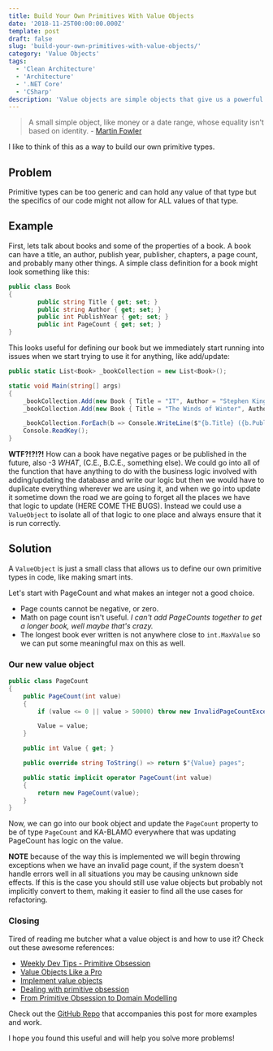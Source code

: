 ```yaml
---
title: Build Your Own Primitives With Value Objects
date: '2018-11-25T00:00:00.000Z'
template: post
draft: false
slug: 'build-your-own-primitives-with-value-objects/'
category: 'Value Objects'
tags:
  - 'Clean Architecture'
  - 'Architecture'
  - '.NET Core'
  - 'CSharp'
description: 'Value objects are simple objects that give us a powerful tool for building more SOLID software and let us build our own primitive types, specially designed for our needs.'
---
```


> A small simple object, like money or a date range, whose equality isn't based on identity. - [Martin Fowler](https://martinfowler.com/eaaCatalog/valueObject.html)

I like to think of this as a way to build our own primitive types.

## Problem

Primitive types can be too generic and can hold any value of that type but the specifics of our code might not allow for ALL values of that type.

## Example

First, lets talk about books and some of the properties of a book. A book can have a title, an author, publish year, publisher, chapters, a page count, and probably many other things. A simple class definition for a book might look something like this:

```csharp
public class Book
{
        public string Title { get; set; }
        public string Author { get; set; }
        public int PublishYear { get; set; }
        public int PageCount { get; set; }
}
```

This looks useful for defining our book but we immediately start running into issues when we start trying to use it for anything, like add/update:

```csharp
public static List<Book> _bookCollection = new List<Book>();

static void Main(string[] args)
{
    _bookCollection.Add(new Book { Title = "IT", Author = "Stephen King", PublishYear = -3, PageCount = -5000 });
    _bookCollection.Add(new Book { Title = "The Winds of Winter", Author = "George R. R. Martin", PublishYear = 9999, PageCount = 1200085410 });

    _bookCollection.ForEach(b => Console.WriteLine($"{b.Title} ({b.PublishYear})...{b.PageCount}"));
    Console.ReadKey();
}
```

**WTF?!?!?!** How can a book have negative pages or be published in the future, also -3 _WHAT_, (C.E., B.C.E., something else). We could go into all of the function that have anything to do with the business logic involved with adding/updating the database and write our logic but then we would have to duplicate everything wherever we are using it, and when we go into update it sometime down the road we are going to forget all the places we have that logic to update (HERE COME THE BUGS). Instead we could use a `ValueObject` to isolate all of that logic to one place and always ensure that it is run correctly.

## Solution

A `ValueObject` is just a small class that allows us to define our own primitive types in code, like making smart ints.

Let's start with PageCount and what makes an integer not a good choice.

- Page counts cannot be negative, or zero.
- Math on page count isn't useful. _I can't add PageCounts together to get a longer book, well maybe that's crazy._
- The longest book ever written is not anywhere close to `int.MaxValue` so we can put some meaningful max on this as well.

### Our new value object

```csharp
public class PageCount
{
    public PageCount(int value)
    {
        if (value <= 0 || value > 50000) throw new InvalidPageCountException();

        Value = value;
    }

    public int Value { get; }

    public override string ToString() => return $"{Value} pages";

    public static implicit operator PageCount(int value)
    {
        return new PageCount(value);
    }
}
```

Now, we can go into our book object and update the `PageCount` property to be of type `PageCount` and KA-BLAMO everywhere that was updating PageCount has logic on the value.

**NOTE** because of the way this is implemented we will begin throwing exceptions when we have an invalid page count, if the system doesn't handle errors well in all situations you may be causing unknown side effects. If this is the case you should still use value objects but probably not implicitly convert to them, making it easier to find all the use cases for refactoring.

### Closing

Tired of reading me butcher what a value object is and how to use it? Check out these awesome references:

- [Weekly Dev Tips - Primitive Obsession](http://www.weeklydevtips.com/012)
- [Value Objects Like a Pro](https://hackernoon.com/value-objects-like-a-pro-f1bfc1548c72)
- [Implement value objects](https://docs.microsoft.com/en-us/dotnet/standard/microservices-architecture/microservice-ddd-cqrs-patterns/implement-value-objects)
- [Dealing with primitive obsession](https://lostechies.com/jimmybogard/2007/12/03/dealing-with-primitive-obsession/)
- [From Primitive Obsession to Domain Modelling](http://blog.ploeh.dk/2015/01/19/from-primitive-obsession-to-domain-modelling/)

Check out the [GitHub Repo](https://github.com/timscriv/value-objects) that accompanies this post for more examples and work.

I hope you found this useful and will help you solve more problems!
